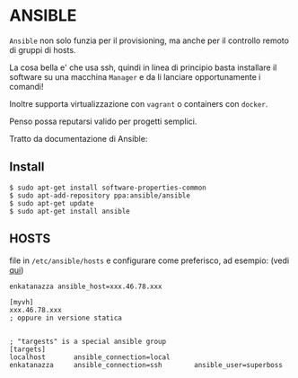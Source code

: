 ANSIBLE
========

`Ansible` non solo funzia per il provisioning, ma anche per il controllo remoto di gruppi di hosts.

La cosa bella e' che usa ssh, quindi in linea di principio basta installare il software su una macchina `Manager` 
e da li lanciare opportunamente i comandi!

Inoltre supporta virtualizzazione con `vagrant` o containers con `docker`.

Penso possa reputarsi valido per progetti semplici.



Tratto da documentazione di Ansible:



Install
-------

````
$ sudo apt-get install software-properties-common
$ sudo apt-add-repository ppa:ansible/ansible
$ sudo apt-get update
$ sudo apt-get install ansible
````


HOSTS
-----

file in `/etc/ansible/hosts` e configurare come preferisco, ad esempio: (vedi [qui](http://docs.ansible.com/ansible/intro_inventory.html))

````
enkatanazza ansible_host=xxx.46.78.xxx

[myvh]
xxx.46.78.xxx
; oppure in versione statica


; "targests" is a special ansible group
[targets]
localhost       ansible_connection=local
enkatanazza     ansible_connection=ssh        ansible_user=superboss
````

